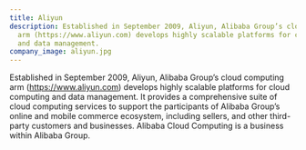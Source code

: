 ```yaml
---
title: Aliyun
description: Established in September 2009, Aliyun, Alibaba Group’s cloud computing
  arm (https://www.aliyun.com) develops highly scalable platforms for cloud computing
  and data management.
company_image: aliyun.jpg
---
```


Established in September 2009, Aliyun, Alibaba Group’s cloud computing arm (https://www.aliyun.com) develops highly scalable platforms for cloud computing and data management. It provides a comprehensive suite of cloud computing services to support the participants of Alibaba Group’s online and mobile commerce ecosystem, including sellers, and other third-party customers and businesses. Alibaba Cloud Computing is a business within Alibaba Group.